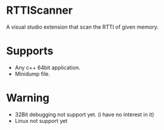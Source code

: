 # RTTIScanner

 A visual studio extension that scan the RTTI of given memory.

# Supports

* Any c++ 64bit application.
* Minidump file.

# Warning

* 32Bit debugging not support yet. (i have no interest in it)
* Linux not support yet
